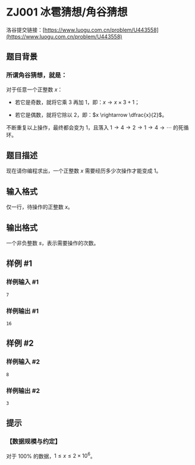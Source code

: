 # ZJ001 冰雹猜想/角谷猜想
洛谷提交链接：[https://www.luogu.com.cn/problem/U443558](https://www.luogu.com.cn/problem/U443558)

## 题目背景

### 所谓角谷猜想，就是：
对于任意一个正整数 $x$：
- 若它是奇数，就将它乘 $3$ 再加 $1$，即：$x \rightarrow x \times 3 + 1$；

- 若它是偶数，就将它除以 $2$，即：$x \rightarrow \dfrac{x}{2}$。

不断重复以上操作，最终都会变为 $1$，且落入 $1 \rightarrow 4 \rightarrow 2 \rightarrow 1 \rightarrow 4 \rightarrow \cdots$ 的死循环。

## 题目描述

现在请你编程求出，一个正整数 $x$ 需要经历多少次操作才能变成 $1$。

## 输入格式

仅一行，待操作的正整数 $x$。

## 输出格式

一个非负整数 $s$，表示需要操作的次数。

## 样例 #1

### 样例输入 #1

```
7
```

### 样例输出 #1

```
16
```

## 样例 #2

### 样例输入 #2

```
8
```

### 样例输出 #2

```
3
```

## 提示

### 【数据规模与约定】
对于 $100\%$ 的数据，$1 \leq x \leq 2 \times 10^6$。
